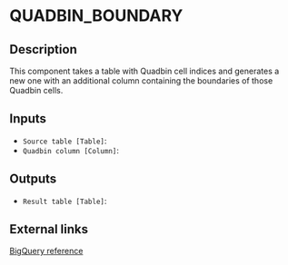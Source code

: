 
# QUADBIN_BOUNDARY
## Description

 This component takes a table with Quadbin cell indices and generates a new one with an
 additional column containing the boundaries of those Quadbin cells.
 
## Inputs
* `Source table [Table]`: 
* `Quadbin column [Column]`: 

## Outputs
* `Result table [Table]`: 

## External links
[BigQuery reference](https://docs.carto.com/data-and-analysis/analytics-toolbox-for-bigquery/sql-reference/quadbin#quadbin_boundary)
      